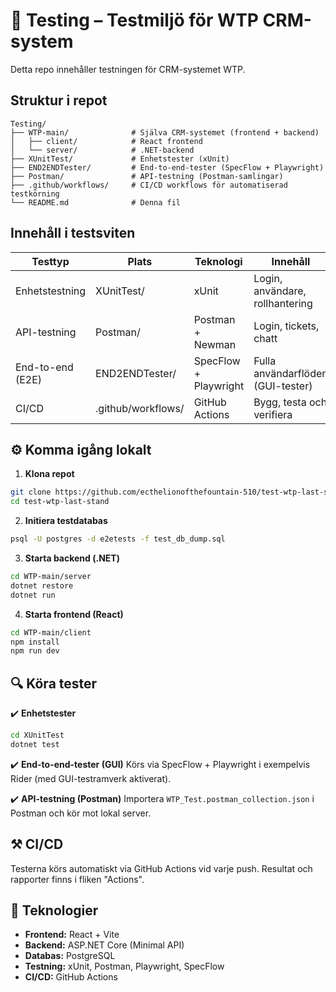 # 🧾 Testing – Testmiljö för WTP CRM-system

Detta repo innehåller testningen för CRM-systemet WTP.

##  Struktur i repot

```
Testing/
├── WTP-main/              # Själva CRM-systemet (frontend + backend)
│   ├── client/            # React frontend
│   └── server/            # .NET-backend
├── XUnitTest/             # Enhetstester (xUnit)
├── END2ENDTester/         # End-to-end-tester (SpecFlow + Playwright)
├── Postman/               # API-testning (Postman-samlingar)
├── .github/workflows/     # CI/CD workflows för automatiserad testkörning
└── README.md              # Denna fil
```

##  Innehåll i testsviten

| Testtyp          | Plats              | Teknologi               | Innehåll                          |
|------------------|--------------------|--------------------------|-----------------------------------|
| Enhetstestning   | XUnitTest/         | xUnit                    | Login, användare, rollhantering   |
| API-testning     | Postman/           | Postman + Newman         | Login, tickets, chatt             |
| End-to-end (E2E) | END2ENDTester/     | SpecFlow + Playwright    | Fulla användarflöden (GUI-tester) |
| CI/CD            | .github/workflows/ | GitHub Actions           | Bygg, testa och verifiera         |

## ⚙️ Komma igång lokalt

1. **Klona repot**
```bash
git clone https://github.com/ecthelionofthefountain-510/test-wtp-last-stand.git
cd test-wtp-last-stand
```

2. **Initiera testdatabas**
```bash
psql -U postgres -d e2etests -f test_db_dump.sql
```

3. **Starta backend (.NET)**
```bash
cd WTP-main/server
dotnet restore
dotnet run
```

4. **Starta frontend (React)**
```bash
cd WTP-main/client
npm install
npm run dev
```

## 🔍 Köra tester

✔️ **Enhetstester**
```bash
cd XUnitTest
dotnet test
```

✔️ **End-to-end-tester (GUI)**
Körs via SpecFlow + Playwright i exempelvis Rider (med GUI-testramverk aktiverat).

✔️ **API-testning (Postman)**
Importera `WTP_Test.postman_collection.json` i Postman och kör mot lokal server.

## ⚒️ CI/CD

Testerna körs automatiskt via GitHub Actions vid varje push. Resultat och rapporter finns i fliken "Actions".

## 🧠 Teknologier

- **Frontend:** React + Vite  
- **Backend:** ASP.NET Core (Minimal API)  
- **Databas:** PostgreSQL  
- **Testning:** xUnit, Postman, Playwright, SpecFlow  
- **CI/CD:** GitHub Actions
